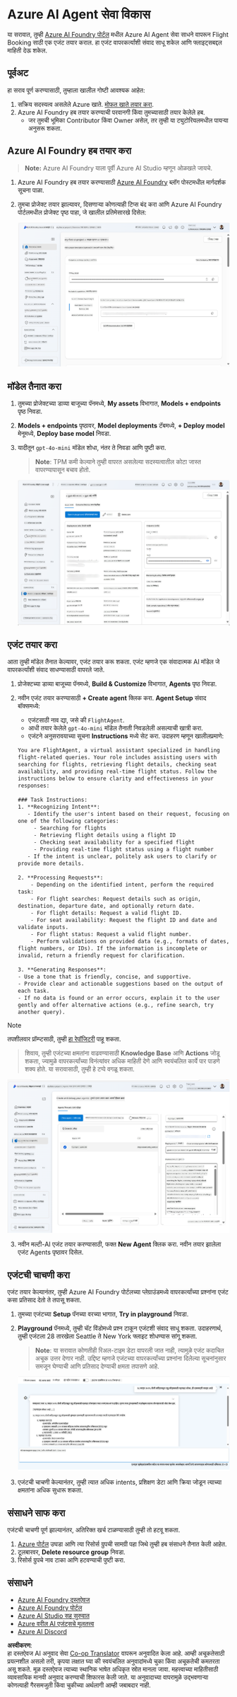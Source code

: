 <!--
CO_OP_TRANSLATOR_METADATA:
{
  "original_hash": "7e92870dc0843e13d4dabc620c09d2d9",
  "translation_date": "2025-07-12T08:17:33+00:00",
  "source_file": "02-explore-agentic-frameworks/azure-ai-foundry-agent-creation.md",
  "language_code": "mr"
}
-->
# Azure AI Agent सेवा विकास

या सरावात, तुम्ही [Azure AI Foundry पोर्टल](https://ai.azure.com/?WT.mc_id=academic-105485-koreyst) मधील Azure AI Agent सेवा साधने वापरून Flight Booking साठी एक एजंट तयार कराल. हा एजंट वापरकर्त्यांशी संवाद साधू शकेल आणि फ्लाइट्सबद्दल माहिती देऊ शकेल.

## पूर्वअट

हा सराव पूर्ण करण्यासाठी, तुम्हाला खालील गोष्टी आवश्यक आहेत:
1. सक्रिय सदस्यत्व असलेले Azure खाते. [मोफत खाते तयार करा](https://azure.microsoft.com/free/?WT.mc_id=academic-105485-koreyst).
2. Azure AI Foundry हब तयार करण्याची परवानगी किंवा तुमच्यासाठी तयार केलेले हब.
    - जर तुमची भूमिका Contributor किंवा Owner असेल, तर तुम्ही या ट्युटोरियलमधील पायऱ्या अनुसरू शकता.

## Azure AI Foundry हब तयार करा

> **Note:** Azure AI Foundry याला पूर्वी Azure AI Studio म्हणून ओळखले जायचे.

1. Azure AI Foundry हब तयार करण्यासाठी [Azure AI Foundry](https://learn.microsoft.com/en-us/azure/ai-studio/?WT.mc_id=academic-105485-koreyst) ब्लॉग पोस्टमधील मार्गदर्शक सूचना पाळा.
2. तुमचा प्रोजेक्ट तयार झाल्यावर, दिसणाऱ्या कोणत्याही टिप्स बंद करा आणि Azure AI Foundry पोर्टलमधील प्रोजेक्ट पृष्ठ पाहा, जे खालील प्रतिमेसारखे दिसेल:

    ![Azure AI Foundry Project](../../../translated_images/azure-ai-foundry.88d0c35298348c2fca620668d9b567b50b18dfe94fd2251e0793a28d4d60854e.mr.png)

## मॉडेल तैनात करा

1. तुमच्या प्रोजेक्टच्या डाव्या बाजूच्या पॅनमध्ये, **My assets** विभागात, **Models + endpoints** पृष्ठ निवडा.
2. **Models + endpoints** पृष्ठावर, **Model deployments** टॅबमध्ये, **+ Deploy model** मेनूमध्ये, **Deploy base model** निवडा.
3. यादीतून `gpt-4o-mini` मॉडेल शोधा, नंतर ते निवडा आणि पुष्टी करा.

    > **Note**: TPM कमी केल्याने तुम्ही वापरत असलेल्या सदस्यत्वातील कोटा जास्त वापरण्यापासून बचाव होतो.

    ![Model Deployed](../../../translated_images/model-deployment.3749c53fb81e18fdc2da5beb872441b4a5f86a2d1206c5a9999a4997f78e4b7a.mr.png)

## एजंट तयार करा

आता तुम्ही मॉडेल तैनात केल्यावर, एजंट तयार करू शकता. एजंट म्हणजे एक संवादात्मक AI मॉडेल जे वापरकर्त्यांशी संवाद साधण्यासाठी वापरले जाते.

1. प्रोजेक्टच्या डाव्या बाजूच्या पॅनमध्ये, **Build & Customize** विभागात, **Agents** पृष्ठ निवडा.
2. नवीन एजंट तयार करण्यासाठी **+ Create agent** क्लिक करा. **Agent Setup** संवाद बॉक्समध्ये:
    - एजंटसाठी नाव द्या, जसे की `FlightAgent`.
    - आधी तयार केलेले `gpt-4o-mini` मॉडेल तैनाती निवडलेली असल्याची खात्री करा.
    - एजंटने अनुसरावयाच्या सूचना **Instructions** मध्ये सेट करा. उदाहरण म्हणून खालीलप्रमाणे:

    ```
    You are FlightAgent, a virtual assistant specialized in handling flight-related queries. Your role includes assisting users with searching for flights, retrieving flight details, checking seat availability, and providing real-time flight status. Follow the instructions below to ensure clarity and effectiveness in your responses:

    ### Task Instructions:
    1. **Recognizing Intent**:
       - Identify the user's intent based on their request, focusing on one of the following categories:
         - Searching for flights
         - Retrieving flight details using a flight ID
         - Checking seat availability for a specified flight
         - Providing real-time flight status using a flight number
       - If the intent is unclear, politely ask users to clarify or provide more details.
        
    2. **Processing Requests**:
        - Depending on the identified intent, perform the required task:
        - For flight searches: Request details such as origin, destination, departure date, and optionally return date.
        - For flight details: Request a valid flight ID.
        - For seat availability: Request the flight ID and date and validate inputs.
        - For flight status: Request a valid flight number.
        - Perform validations on provided data (e.g., formats of dates, flight numbers, or IDs). If the information is incomplete or invalid, return a friendly request for clarification.

    3. **Generating Responses**:
    - Use a tone that is friendly, concise, and supportive.
    - Provide clear and actionable suggestions based on the output of each task.
    - If no data is found or an error occurs, explain it to the user gently and offer alternative actions (e.g., refine search, try another query).
    
    ```

> [!NOTE]  
> तपशीलवार प्रॉम्प्टसाठी, तुम्ही [हा रेपॉजिटरी](https://github.com/ShivamGoyal03/RoamMind) पाहू शकता.

> शिवाय, तुम्ही एजंटच्या क्षमतांना वाढवण्यासाठी **Knowledge Base** आणि **Actions** जोडू शकता, ज्यामुळे वापरकर्त्यांच्या विनंत्यांवर अधिक माहिती देणे आणि स्वयंचलित कार्ये पार पाडणे शक्य होते. या सरावासाठी, तुम्ही हे टप्पे वगळू शकता.

![Agent Setup](../../../translated_images/agent-setup.9bbb8755bf5df672c712a9aaed6482305d32a4986742e6b21faf59485f25c50a.mr.png)

3. नवीन मल्टी-AI एजंट तयार करण्यासाठी, फक्त **New Agent** क्लिक करा. नवीन तयार झालेला एजंट Agents पृष्ठावर दिसेल.

## एजंटची चाचणी करा

एजंट तयार केल्यानंतर, तुम्ही Azure AI Foundry पोर्टलच्या प्लेग्राउंडमध्ये वापरकर्त्यांच्या प्रश्नांना एजंट कसा प्रतिसाद देतो ते तपासू शकता.

1. तुमच्या एजंटच्या **Setup** पॅनच्या वरच्या भागात, **Try in playground** निवडा.
2. **Playground** पॅनमध्ये, तुम्ही चॅट विंडोमध्ये प्रश्न टाकून एजंटशी संवाद साधू शकता. उदाहरणार्थ, तुम्ही एजंटला 28 तारखेला Seattle ते New York फ्लाइट शोधण्यास सांगू शकता.

    > **Note**: या सरावात कोणतीही रिअल-टाइम डेटा वापरली जात नाही, त्यामुळे एजंट कदाचित अचूक उत्तर देणार नाही. उद्दिष्ट म्हणजे एजंटच्या वापरकर्त्यांच्या प्रश्नांना दिलेल्या सूचनांनुसार समजून घेण्याची आणि प्रतिसाद देण्याची क्षमता तपासणे आहे.

    ![Agent Playground](../../../translated_images/agent-playground.dc146586de71501011798b919ae595f4d4facf8c3a5f53e0107e7b80fc2418d1.mr.png)

3. एजंटची चाचणी केल्यानंतर, तुम्ही त्यात अधिक intents, प्रशिक्षण डेटा आणि क्रिया जोडून त्याच्या क्षमतांना अधिक सुधारू शकता.

## संसाधने साफ करा

एजंटची चाचणी पूर्ण झाल्यानंतर, अतिरिक्त खर्च टाळण्यासाठी तुम्ही तो हटवू शकता.
1. [Azure पोर्टल](https://portal.azure.com) उघडा आणि त्या रिसोर्स ग्रुपची सामग्री पहा जिथे तुम्ही हब संसाधने तैनात केली आहेत.
2. टूलबारवर, **Delete resource group** निवडा.
3. रिसोर्स ग्रुपचे नाव टाका आणि हटवण्याची पुष्टी करा.

## संसाधने

- [Azure AI Foundry दस्तऐवज](https://learn.microsoft.com/en-us/azure/ai-studio/?WT.mc_id=academic-105485-koreyst)
- [Azure AI Foundry पोर्टल](https://ai.azure.com/?WT.mc_id=academic-105485-koreyst)
- [Azure AI Studio सह सुरुवात](https://techcommunity.microsoft.com/blog/educatordeveloperblog/getting-started-with-azure-ai-studio/4095602?WT.mc_id=academic-105485-koreyst)
- [Azure वरील AI एजंट्सचे मूलतत्त्व](https://learn.microsoft.com/en-us/training/modules/ai-agent-fundamentals/?WT.mc_id=academic-105485-koreyst)
- [Azure AI Discord](https://aka.ms/AzureAI/Discord)

**अस्वीकरण**:  
हा दस्तऐवज AI अनुवाद सेवा [Co-op Translator](https://github.com/Azure/co-op-translator) वापरून अनुवादित केला आहे. आम्ही अचूकतेसाठी प्रयत्नशील असलो तरी, कृपया लक्षात घ्या की स्वयंचलित अनुवादांमध्ये चुका किंवा अचूकतेची कमतरता असू शकते. मूळ दस्तऐवज त्याच्या स्थानिक भाषेत अधिकृत स्रोत मानला जावा. महत्त्वाच्या माहितीसाठी व्यावसायिक मानवी अनुवाद करण्याची शिफारस केली जाते. या अनुवादाच्या वापरामुळे उद्भवणाऱ्या कोणत्याही गैरसमजुती किंवा चुकीच्या अर्थलागी आम्ही जबाबदार नाही.